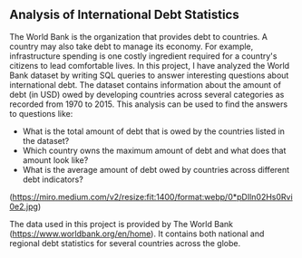 ## Analysis of International Debt Statistics
The World Bank is the organization that provides debt to countries. A country may also take debt to manage its economy. For example, infrastructure spending is one costly ingredient required for a country's citizens to lead comfortable lives.
In this project, I have analyzed the World Bank dataset by writing SQL queries to answer interesting questions about international debt. The dataset contains information about the amount of debt (in USD) owed by developing countries across several categories as recorded from 1970 to 2015. This analysis can be used to find the answers to questions like:

* What is the total amount of debt that is owed by the countries listed in the dataset?
* Which country owns the maximum amount of debt and what does that amount look like?
* What is the average amount of debt owed by countries across different debt indicators?

(https://miro.medium.com/v2/resize:fit:1400/format:webp/0*pDIln02Hs0Rvi0e2.jpg)
  
The data used in this project is provided by The World Bank (https://www.worldbank.org/en/home). It contains both national and regional debt statistics for several countries across the globe.
